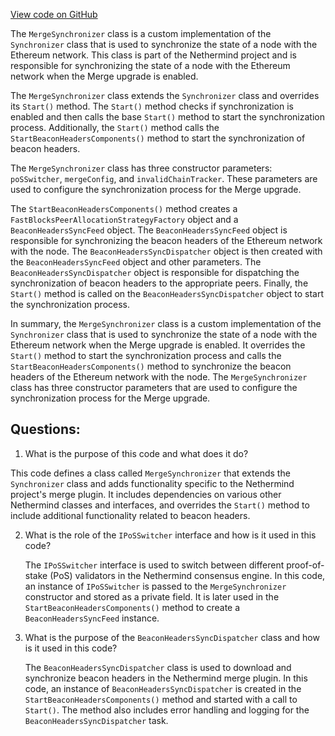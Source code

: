 [View code on GitHub](https://github.com/NethermindEth/nethermind/src/Nethermind/Nethermind.Merge.Plugin/Synchronization/MergeSynchronizer.cs)

The `MergeSynchronizer` class is a custom implementation of the `Synchronizer` class that is used to synchronize the state of a node with the Ethereum network. This class is part of the Nethermind project and is responsible for synchronizing the state of a node with the Ethereum network when the Merge upgrade is enabled.

The `MergeSynchronizer` class extends the `Synchronizer` class and overrides its `Start()` method. The `Start()` method checks if synchronization is enabled and then calls the base `Start()` method to start the synchronization process. Additionally, the `Start()` method calls the `StartBeaconHeadersComponents()` method to start the synchronization of beacon headers.

The `MergeSynchronizer` class has three constructor parameters: `poSSwitcher`, `mergeConfig`, and `invalidChainTracker`. These parameters are used to configure the synchronization process for the Merge upgrade.

The `StartBeaconHeadersComponents()` method creates a `FastBlocksPeerAllocationStrategyFactory` object and a `BeaconHeadersSyncFeed` object. The `BeaconHeadersSyncFeed` object is responsible for synchronizing the beacon headers of the Ethereum network with the node. The `BeaconHeadersSyncDispatcher` object is then created with the `BeaconHeadersSyncFeed` object and other parameters. The `BeaconHeadersSyncDispatcher` object is responsible for dispatching the synchronization of beacon headers to the appropriate peers. Finally, the `Start()` method is called on the `BeaconHeadersSyncDispatcher` object to start the synchronization process.

In summary, the `MergeSynchronizer` class is a custom implementation of the `Synchronizer` class that is used to synchronize the state of a node with the Ethereum network when the Merge upgrade is enabled. It overrides the `Start()` method to start the synchronization process and calls the `StartBeaconHeadersComponents()` method to synchronize the beacon headers of the Ethereum network with the node. The `MergeSynchronizer` class has three constructor parameters that are used to configure the synchronization process for the Merge upgrade.
## Questions: 
 1. What is the purpose of this code and what does it do?
   
   This code defines a class called `MergeSynchronizer` that extends the `Synchronizer` class and adds functionality specific to the Nethermind project's merge plugin. It includes dependencies on various other Nethermind classes and interfaces, and overrides the `Start()` method to include additional functionality related to beacon headers.

2. What is the role of the `IPoSSwitcher` interface and how is it used in this code?
   
   The `IPoSSwitcher` interface is used to switch between different proof-of-stake (PoS) validators in the Nethermind consensus engine. In this code, an instance of `IPoSSwitcher` is passed to the `MergeSynchronizer` constructor and stored as a private field. It is later used in the `StartBeaconHeadersComponents()` method to create a `BeaconHeadersSyncFeed` instance.

3. What is the purpose of the `BeaconHeadersSyncDispatcher` class and how is it used in this code?
   
   The `BeaconHeadersSyncDispatcher` class is used to download and synchronize beacon headers in the Nethermind merge plugin. In this code, an instance of `BeaconHeadersSyncDispatcher` is created in the `StartBeaconHeadersComponents()` method and started with a call to `Start()`. The method also includes error handling and logging for the `BeaconHeadersSyncDispatcher` task.